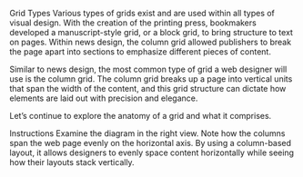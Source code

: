 Grid Types
Various types of grids exist and are used within all types of visual design. With the creation of the printing press, bookmakers developed a manuscript-style grid, or a block grid, to bring structure to text on pages. Within news design, the column grid allowed publishers to break the page apart into sections to emphasize different pieces of content.

Similar to news design, the most common type of grid a web designer will use is the column grid. The column grid breaks up a page into vertical units that span the width of the content, and this grid structure can dictate how elements are laid out with precision and elegance.

Let’s continue to explore the anatomy of a grid and what it comprises.

Instructions
Examine the diagram in the right view. Note how the columns span the web page evenly on the horizontal axis. By using a column-based layout, it allows designers to evenly space content horizontally while seeing how their layouts stack vertically.
